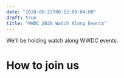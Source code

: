 ```yaml
---
date: "2020-06-22T00:12:00-04:00"
draft: true
title: "WWDC 2020 Watch Along Events"
---
```


We'll be holding watch along WWDC events: 

# How to join us

